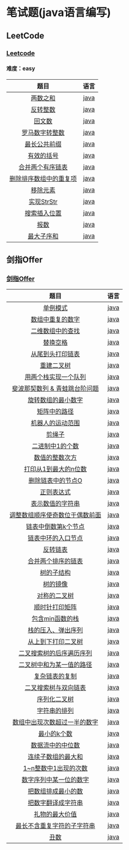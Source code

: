 # 笔试题(java语言编写)

## LeetCode 

### [Leetcode](https://leetcode-cn.com/)

#### 难度：easy

|                  题目                   |                语言                 |
| :-------------------------------------: | :---------------------------------: |
| [两数之和](./LeetCode/TwoSums/topic.md) | [java](./LeetCode/TwoSums/TwoSums.java) |
| [反转整数](./LeetCode/IntegerInversion/topic.md) | [java](./LeetCode/IntegerInversion/IntegerInversion.java) |
| [回文数](./LeetCode/Palindrome/topic.md) | [java](./LeetCode/Palindrome/Palindrome.java) |
| [罗马数字转整数](./LeetCode/RomanToint/topic.md) | [java](./LeetCode/RomanToint/RomanToint.java) |
| [最长公共前缀](./LeetCode/LongestCommonPrefix/topic.md) | [java](./LeetCode/LongestCommonPrefix/LongestCommonPrefix.java) |
| [有效的括号](./LeetCode/IsValid/topic.md) | [java](./LeetCode/IsValid/IsValid.java) |
| [合并两个有序链表](./LeetCode/MergeTwoLists/topic.md) | [java](./LeetCode/MergeTwoLists/MergeTwoLists.java) |
| [删除排序数组中的重复项](./LeetCode/RemoveDuplicates/topic.md) | [java](./LeetCode/RemoveDuplicates/RemoveDuplicates.java) |
| [移除元素](./LeetCode/RemoveElement/topic.md) | [java](./LeetCode/RemoveElement/RemoveElement.java) |
| [实现StrStr](./LeetCode/StrStr/topic.md) | [java](./LeetCode/StrStr/StrStr.java) |
| [搜索插入位置](./LeetCode/SearchInsert/topic.md) | [java](./LeetCode/SearchInsert/SearchInsert.java) |
| [报数](./LeetCode/CountAndSay/topic.md) | [java](./LeetCode/CountAndSay/CountAndSay.java) |
| [最大子序和](./LeetCode/MaxSubArray/topic.md) | [java](./LeetCode/MaxSubArray/MaxSubArray.java) |


## 剑指Offer
### [剑指Offer](https://www.nowcoder.com/ta/coding-interviews)


|                   题目                   |             语言             |
| :--------------------------------------: | :--------------------------: |
|     [单例模式](./SwordOffer/T2.java)     | [java](./SwordOffer/T2.java) |
| [数组中重复的数字](./SwordOffer/T3.java) | [java](./SwordOffer/T3.java) |
| [二维数组中的查找](./SwordOffer/T4.java) | [java](./SwordOffer/T4.java) |
| [替换空格](./SwordOffer/T5.java) | [java](./SwordOffer/T5.java) |
| [从尾到头打印链表](./SwordOffer/T6.java) | [java](./SwordOffer/T6.java) |
| [重建二叉树](./SwordOffer/T7.java) | [java](./SwordOffer/T7.java) |
| [用两个栈实现一个队列](./SwordOffer/T8.java) | [java](./SwordOffer/T8.java) |
| [斐波那契数列 & 青蛙跳台阶问题](./SwordOffer/T10.java) | [java](./SwordOffer/T10.java) |
| [旋转数组的最小数字](./SwordOffer/T11.java) | [java](./SwordOffer/T11.java) |
| [矩阵中的路径](./SwordOffer/T12.java) | [java](./SwordOffer/T12.java) |
| [机器人的运动范围](./SwordOffer/T13.java) | [java](./SwordOffer/T13.java) |
| [剪绳子](./SwordOffer/T14.java) | [java](./SwordOffer/T14.java) |
| [二进制中1的个数](./SwordOffer/T15.java) | [java](./SwordOffer/T15.java) |
| [数值的整数次方](./SwordOffer/T16.java) | [java](./SwordOffer/T16.java) |
| [打印从1到最大的n位数](./SwordOffer/T17.java) | [java](./SwordOffer/T17.java) |
| [删除链表中的节点O](./SwordOffer/T18.java) | [java](./SwordOffer/T18.java) |
| [正则表达式](./SwordOffer/19.java) | [java](./SwordOffer/19.java) |
| [表示数值的字符串](./SwordOffer/T20.java) | [java](./SwordOffer/T20.java) |
| [调整数组顺序使奇数位于偶数前面](./SwordOffer/T21.java) | [java](./SwordOffer/T21.java) |
| [链表中倒数第k个节点](./SwordOffer/T22.java) | [java](./SwordOffer/T22.java) |
| [链表中环的入口节点](./SwordOffer/T23.java) | [java](./SwordOffer/T23.java) |
| [反转链表](./SwordOffer/T24.java) | [java](./SwordOffer/T24.java) |
| [合并两个排序的链表](./SwordOffer/T25.java) | [java](./SwordOffer/T25.java) |
| [树的子结构](./SwordOffer/T26.java) | [java](./SwordOffer/T26.java) |
| [树的镜像](./SwordOffer/T27.java) | [java](./SwordOffer/T27.java) |
| [对称的二叉树](./SwordOffer/T28.java) | [java](./SwordOffer/T28.java) |
| [顺时针打印矩阵](./SwordOffer/T29.java) | [java](./SwordOffer/T29.java) |
| [包含min函数的栈](./SwordOffer/T30.java) | [java](./SwordOffer/T30.java) |
| [栈的压入、弹出序列](./SwordOffer/T31.java) | [java](./SwordOffer/T31.java) |
| [从上到下打印二叉树](./SwordOffer/T32.java) | [java](./SwordOffer/T32.java) |
| [二叉搜索树的后序遍历序列](./SwordOffer/T33.java) | [java](./SwordOffer/T33.java) |
| [二叉树中和为某一值的路径](./SwordOffer/T34.java) | [java](./SwordOffer/T34.java) |
| [复杂链表的复制](./SwordOffer/T35.java) | [java](./SwordOffer/T35.java) |
| [二叉搜索树与双向链表](./SwordOffer/T36.java) | [java](./SwordOffer/T36.java) |
| [序列化二叉树](./SwordOffer/T37.java) | [java](./SwordOffer/T37.java) |
| [字符串的排列](./SwordOffer/T38.java) | [java](./SwordOffer/T38.java) |
| [数组中出现次数超过一半的数字](./SwordOffer/T39.java) | [java](./SwordOffer/T39.java) |
| [最小的k个数](./SwordOffer/T40.java) | [java](./SwordOffer/T40.java) |
| [数据流中的中位数](./SwordOffer/T41.java) | [java](./SwordOffer/T41.java) |
| [连续子数组的最大和](./SwordOffer/T42.java) | [java](./SwordOffer/T42.java) |
| [1~n整数中1出现的次数](./SwordOffer/T43.java) | [java](./SwordOffer/T43.java) |
| [数字序列中某一位的数字](./SwordOffer/T44.java) | [java](./SwordOffer/T44.java) |
| [把数组排成最小的数](./SwordOffer/T45.java) | [java](./SwordOffer/T45.java) |
| [把数字翻译成字符串](./SwordOffer/T46.java) | [java](./SwordOffer/T46.java) |
| [礼物的最大价值](./SwordOffer/T47.java) | [java](./SwordOffer/T47.java) |
| [最长不含重复字符的子字符串](./SwordOffer/T48.java) | [java](./SwordOffer/T48.java) |
| [丑数](./SwordOffer/T49.java) | [java](./SwordOffer/T49.java) |

